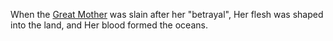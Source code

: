 When the [Great Mother](/The%Mother%Below.md) was slain after her "betrayal", Her flesh was shaped into the land, and Her blood formed the oceans.